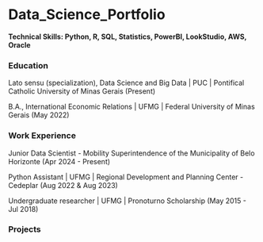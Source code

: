 # Data_Science_Portfolio

**Technical Skills: Python, R, SQL, Statistics, PowerBI, LookStudio, AWS, Oracle**

### Education
Lato sensu (specialization), Data Science and Big Data | PUC | Pontifical Catholic University of Minas Gerais (Present)

B.A., International Economic Relations | UFMG | Federal University of Minas Gerais (May 2022)

### Work Experience
Junior Data Scientist - Mobility Superintendence of the Municipality of Belo Horizonte (Apr 2024 - Present)

Python Assistant | UFMG | Regional Development and Planning Center - Cedeplar (Aug 2022 & Aug 2023)

Undergraduate researcher | UFMG |  Pronoturno Scholarship (May 2015 - Jul 2018)

### Projects
